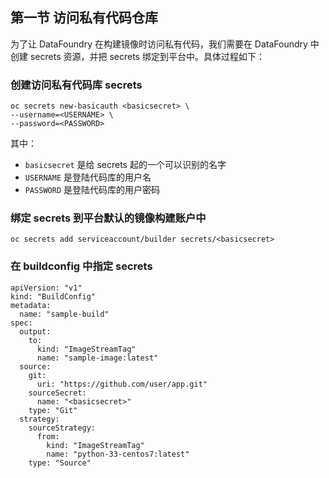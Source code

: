 ##  第一节 访问私有代码仓库

为了让 DataFoundry 在构建镜像时访问私有代码，我们需要在 DataFoundry 中创建 secrets 资源，并把 secrets 绑定到平台中。具体过程如下：
  
### 创建访问私有代码库 secrets

``` 
oc secrets new-basicauth <basicsecret> \
--username=<USERNAME> \
--password=<PASSWORD>
``` 
其中：

- `basicsecret` 是给 secrets 起的一个可以识别的名字  
- `USERNAME` 是登陆代码库的用户名  
- `PASSWORD` 是登陆代码库的用户密码  

### 绑定 secrets 到平台默认的镜像构建账户中

``` 
oc secrets add serviceaccount/builder secrets/<basicsecret>
``` 

### 在 buildconfig 中指定 secrets

``` 
apiVersion: "v1"
kind: "BuildConfig"
metadata:
  name: "sample-build"
spec:
  output:
    to:
      kind: "ImageStreamTag"
      name: "sample-image:latest"
  source:
    git:
      uri: "https://github.com/user/app.git" 
    sourceSecret:
      name: "<basicsecret>"
    type: "Git"
  strategy:
    sourceStrategy:
      from:
        kind: "ImageStreamTag"
        name: "python-33-centos7:latest"
    type: "Source"
```   
